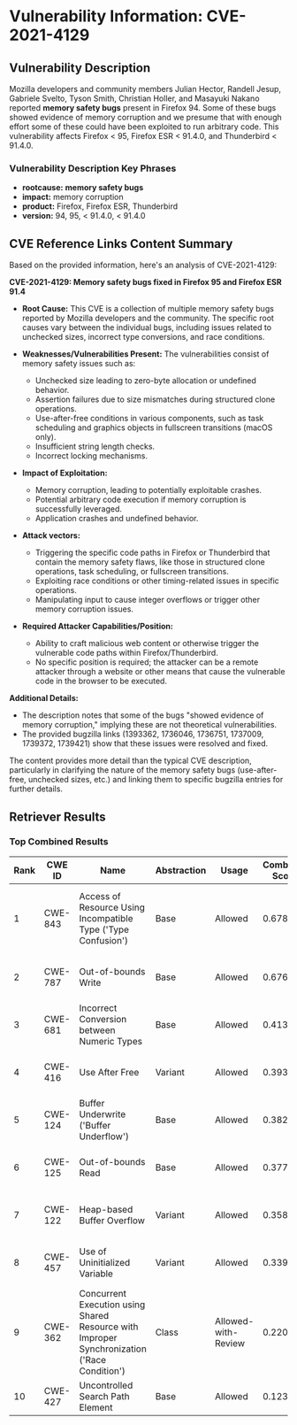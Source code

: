 # Vulnerability Information: CVE-2021-4129

## Vulnerability Description
Mozilla developers and community members Julian Hector, Randell Jesup, Gabriele Svelto, Tyson Smith, Christian Holler, and Masayuki Nakano reported **memory safety bugs** present in Firefox 94. Some of these bugs showed evidence of memory corruption and we presume that with enough effort some of these could have been exploited to run arbitrary code. This vulnerability affects Firefox < 95, Firefox ESR < 91.4.0, and Thunderbird < 91.4.0.

### Vulnerability Description Key Phrases
- **rootcause:** **memory safety bugs**
- **impact:** memory corruption
- **product:** Firefox, Firefox ESR, Thunderbird
- **version:** 94, 95, < 91.4.0, < 91.4.0

## CVE Reference Links Content Summary
Based on the provided information, here's an analysis of CVE-2021-4129:

**CVE-2021-4129: Memory safety bugs fixed in Firefox 95 and Firefox ESR 91.4**

*   **Root Cause:** This CVE is a collection of multiple memory safety bugs reported by Mozilla developers and the community. The specific root causes vary between the individual bugs, including issues related to unchecked sizes, incorrect type conversions, and race conditions.

*   **Weaknesses/Vulnerabilities Present:** The vulnerabilities consist of memory safety issues such as:
    *   Unchecked size leading to zero-byte allocation or undefined behavior.
    *   Assertion failures due to size mismatches during structured clone operations.
    *   Use-after-free conditions in various components, such as task scheduling and graphics objects in fullscreen transitions (macOS only).
    *  Insufficient string length checks.
    *  Incorrect locking mechanisms.

*   **Impact of Exploitation:**
    *   Memory corruption, leading to potentially exploitable crashes.
    *   Potential arbitrary code execution if memory corruption is successfully leveraged.
    *   Application crashes and undefined behavior.

*  **Attack vectors:**
    *   Triggering the specific code paths in Firefox or Thunderbird that contain the memory safety flaws, like those in structured clone operations, task scheduling, or fullscreen transitions.
    *   Exploiting race conditions or other timing-related issues in specific operations.
    *   Manipulating input to cause integer overflows or trigger other memory corruption issues.
    
*   **Required Attacker Capabilities/Position:**
    *   Ability to craft malicious web content or otherwise trigger the vulnerable code paths within Firefox/Thunderbird.
    *   No specific position is required; the attacker can be a remote attacker through a website or other means that cause the vulnerable code in the browser to be executed.

**Additional Details:**

*   The description notes that some of the bugs "showed evidence of memory corruption," implying these are not theoretical vulnerabilities.
*   The provided bugzilla links (1393362, 1736046, 1736751, 1737009, 1739372, 1739421) show that these issues were resolved and fixed.

The content provides more detail than the typical CVE description, particularly in clarifying the nature of the memory safety bugs (use-after-free, unchecked sizes, etc.) and linking them to specific bugzilla entries for further details.

## Retriever Results

### Top Combined Results

| Rank | CWE ID | Name | Abstraction | Usage | Combined Score | Retrievers | Individual Scores |
|------|--------|------|-------------|-------|---------------|------------|-------------------|
| 1 | CWE-843 | Access of Resource Using Incompatible Type ('Type Confusion') | Base | Allowed | 0.6787 | dense, sparse, graph | dense: 0.505, sparse: 0.237, graph: 0.812 |
| 2 | CWE-787 | Out-of-bounds Write | Base | Allowed | 0.6760 | dense, sparse | dense: 0.655, sparse: 0.609 |
| 3 | CWE-681 | Incorrect Conversion between Numeric Types | Base | Allowed | 0.4138 | sparse, graph | sparse: 0.230, graph: 0.789 |
| 4 | CWE-416 | Use After Free | Variant | Allowed | 0.3935 | dense, sparse | dense: 0.559, sparse: 0.256 |
| 5 | CWE-124 | Buffer Underwrite ('Buffer Underflow') | Base | Allowed | 0.3821 | dense, sparse | dense: 0.506, sparse: 0.225 |
| 6 | CWE-125 | Out-of-bounds Read | Base | Allowed | 0.3775 | dense, sparse | dense: 0.504, sparse: 0.219 |
| 7 | CWE-122 | Heap-based Buffer Overflow | Variant | Allowed | 0.3586 | dense, sparse | dense: 0.525, sparse: 0.220 |
| 8 | CWE-457 | Use of Uninitialized Variable | Variant | Allowed | 0.3395 | sparse, graph | sparse: 0.238, graph: 0.648 |
| 9 | CWE-362 | Concurrent Execution using Shared Resource with Improper Synchronization ('Race Condition') | Class | Allowed-with-Review | 0.2200 | dense, sparse | dense: 0.504, sparse: 0.214 |
| 10 | CWE-427 | Uncontrolled Search Path Element | Base | Allowed | 0.1237 | sparse | sparse: 0.216 |

